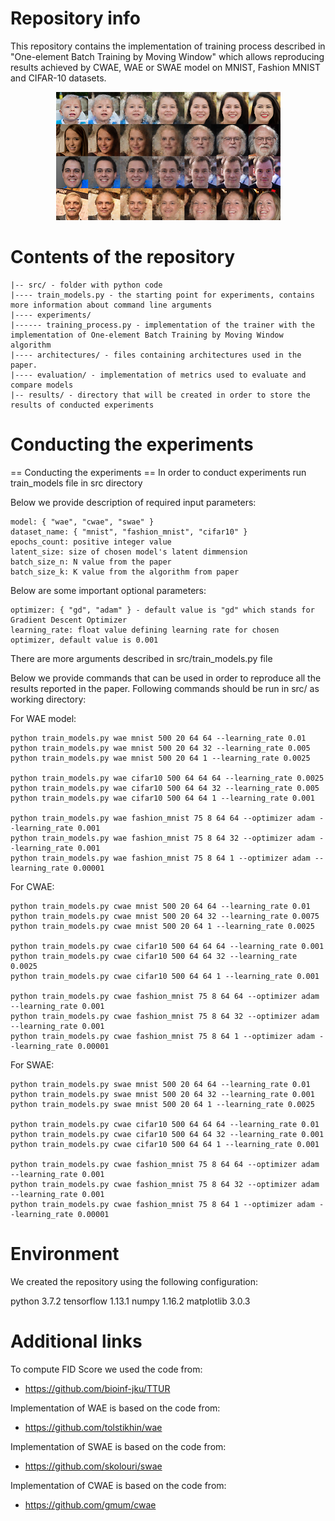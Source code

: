 # Repository info
This repository contains the implementation of training process described in "One-element Batch Training by Moving Window" which allows reproducing results achieved by CWAE, WAE or SWAE model on MNIST, Fashion MNIST and CIFAR-10 datasets.

<p align="center">
  <img src="/ffhq_interpolations_large.png"/>
</p>

# Contents of the repository
```
|-- src/ - folder with python code
|---- train_models.py - the starting point for experiments, contains more information about command line arguments
|---- experiments/
|------ training_process.py - implementation of the trainer with the implementation of One-element Batch Training by Moving Window algorithm
|---- architectures/ - files containing architectures used in the paper.
|---- evaluation/ - implementation of metrics used to evaluate and compare models
|-- results/ - directory that will be created in order to store the results of conducted experiments
```
# Conducting the experiments
== Conducting the experiments ==
In order to conduct experiments run train_models file in src directory

Below we provide description of required input parameters:
```
model: { "wae", "cwae", "swae" }
dataset_name: { "mnist", "fashion_mnist", "cifar10" }
epochs_count: positive integer value
latent_size: size of chosen model's latent dimmension
batch_size_n: N value from the paper
batch_size_k: K value from the algorithm from paper
```

Below are some important optional parameters:
```
optimizer: { "gd", "adam" } - default value is "gd" which stands for Gradient Descent Optimizer
learning_rate: float value defining learning rate for chosen optimizer, default value is 0.001
```

There are more arguments described in src/train_models.py file

Below we provide commands that can be used in order to reproduce all the results reported in the paper.
Following commands should be run in src/ as working directory:

For WAE model:
```
python train_models.py wae mnist 500 20 64 64 --learning_rate 0.01
python train_models.py wae mnist 500 20 64 32 --learning_rate 0.005
python train_models.py wae mnist 500 20 64 1 --learning_rate 0.0025

python train_models.py wae cifar10 500 64 64 64 --learning_rate 0.0025
python train_models.py wae cifar10 500 64 64 32 --learning_rate 0.005
python train_models.py wae cifar10 500 64 64 1 --learning_rate 0.001

python train_models.py wae fashion_mnist 75 8 64 64 --optimizer adam --learning_rate 0.001
python train_models.py wae fashion_mnist 75 8 64 32 --optimizer adam --learning_rate 0.001
python train_models.py wae fashion_mnist 75 8 64 1 --optimizer adam --learning_rate 0.00001
```

For CWAE:
```
python train_models.py cwae mnist 500 20 64 64 --learning_rate 0.01
python train_models.py cwae mnist 500 20 64 32 --learning_rate 0.0075
python train_models.py cwae mnist 500 20 64 1 --learning_rate 0.0025

python train_models.py cwae cifar10 500 64 64 64 --learning_rate 0.001
python train_models.py cwae cifar10 500 64 64 32 --learning_rate 0.0025
python train_models.py cwae cifar10 500 64 64 1 --learning_rate 0.001

python train_models.py cwae fashion_mnist 75 8 64 64 --optimizer adam --learning_rate 0.001
python train_models.py cwae fashion_mnist 75 8 64 32 --optimizer adam --learning_rate 0.001
python train_models.py cwae fashion_mnist 75 8 64 1 --optimizer adam --learning_rate 0.00001
```

For SWAE:
```
python train_models.py swae mnist 500 20 64 64 --learning_rate 0.01
python train_models.py swae mnist 500 20 64 32 --learning_rate 0.001
python train_models.py swae mnist 500 20 64 1 --learning_rate 0.0025

python train_models.py cwae cifar10 500 64 64 64 --learning_rate 0.01
python train_models.py cwae cifar10 500 64 64 32 --learning_rate 0.001
python train_models.py cwae cifar10 500 64 64 1 --learning_rate 0.001

python train_models.py cwae fashion_mnist 75 8 64 64 --optimizer adam --learning_rate 0.001
python train_models.py cwae fashion_mnist 75 8 64 32 --optimizer adam --learning_rate 0.001
python train_models.py cwae fashion_mnist 75 8 64 1 --optimizer adam --learning_rate 0.00001
```

# Environment
We created the repository using the following configuration:

python 3.7.2
tensorflow 1.13.1
numpy 1.16.2
matplotlib 3.0.3

# Additional links
To compute FID Score we used the code from:
- https://github.com/bioinf-jku/TTUR

Implementation of WAE is based on the code from:
- https://github.com/tolstikhin/wae

Implementation of SWAE is based on the code from:
- https://github.com/skolouri/swae

Implementation of CWAE is based on the code from:
- https://github.com/gmum/cwae

